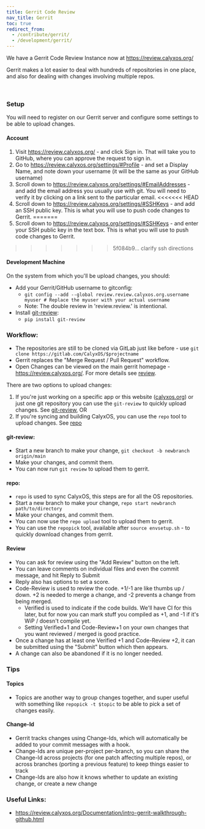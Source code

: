 ```yaml
---
title: Gerrit Code Review
nav_title: Gerrit
toc: true
redirect_from:
  - /contribute/gerrit/
  - /development/gerrit/
---
```


We have a Gerrit Code Review Instance now at <https://review.calyxos.org/>

Gerrit makes a lot easier to deal with hundreds of repositories in one place, and also for dealing with changes involving multiple repos.

<br>

### Setup
You will need to register on our Gerrit server and configure some settings to be able to upload changes.

#### Account
1. Visit <https://review.calyxos.org/> - and click Sign in. That will take you to GitHub, where you can approve the request to sign in.
2. Go to <https://review.calyxos.org/settings/#Profile> - and set a Display Name, and note down your username (it will be the same as your GitHub username)
3. Scroll down to <https://review.calyxos.org/settings/#EmailAddresses> - and add the email address you usually use with git. You will need to verify it by clicking on a link sent to the particular email.
<<<<<<< HEAD
4. Scroll down to <https://review.calyxos.org/settings/#SSHKeys> - and add an SSH public key. This is what you will use to push code changes to Gerrit.
=======
4. Scroll down to <https://review.calyxos.org/settings/#SSHKeys> - and enter your SSH public key in the text box. This is what you will use to push code changes to Gerrit.
>>>>>>> 5f084b9... clarify ssh directions

#### Development Machine
On the system from which you'll be upload changes, you should:
* Add your Gerrit/GitHub username to gitconfig:
  * `git config --add --global review.review.calyxos.org.username myuser # Replace the myuser with your actual username`
  * Note: The double review in 'review.review.' is intentional.
* Install [git-review](https://docs.openstack.org/infra/git-review/):
  * `pip install git-review`

### Workflow:

* The repositories are still to be cloned via GitLab just like before - use `git clone https://gitlab.com/CalyxOS/$projectname`
* Gerrit replaces the "Merge Request / Pull Request" workflow.
* Open Changes can be viewed on the main gerrit homepage - <https://review.calyxos.org/>. For more details see [review](#review).

There are two options to upload changes:
1. If you're just working on a specific app or this website ([calyxos.org](https://gitlab.com/CalyxOS/calyxos.org)) or just one git repository you can use the `git-review` to quickly upload changes. See [git-review](#git-review), OR
2. If you're syncing and building CalyxOS, you can use the `repo` tool to upload changes. See [repo](#repo)

#### git-review:
* Start a new branch to make your change, `git checkout -b newbranch origin/main`
* Make your changes, and commit them.
* You can now run `git review` to upload them to gerrit.

#### repo:
* `repo` is used to sync CalyxOS, this steps are for all the OS repositories.
* Start a new branch to make your change, `repo start newbranch path/to/directory`
* Make your changes, and commit them.
* You can now use the `repo upload` tool to upload them to gerrit.
* You can use the `repopick` tool, available after `source envsetup.sh` - to quickly download changes from gerrit.

#### Review
* You can ask for review using the "Add Review" button on the left.
* You can leave comments on individual files and even the commit message, and hit Reply to Submit
* Reply also has options to set a score.
* Code-Review is used to review the code. +1/-1 are like thumbs up / down. +2 is needed to merge a change, and -2 prevents a change from being merged.
    * Verified is used to indicate if the code builds. We'll have CI for this later, but for now you can mark stuff you compiled as +1, and -1 if it's WiP / doesn't compile yet.
    * Setting Verified+1 and Code-Review+1 on your own changes that you want reviewed / merged is good practice.
* Once a change has at least one Verified +1 and Code-Review +2, it can be submitted using the "Submit" button which then appears.
* A change can also be abandoned if it is no longer needed.

### Tips

#### Topics
* Topics are another way to group changes together, and super useful with something like `repopick -t $topic` to be able to pick a set of changes easily.

#### Change-Id
* Gerrit tracks changes using Change-Ids, which will automatically be added to your commit messages with a hook.
* Change-Ids are unique per-project per-branch, so you can share the Change-Id across projects (for one patch affecting multiple repos), or across branches (porting a previous feature) to keep things easier to track
* Change-Ids are also how it knows whether to update an existing change, or create a new change

### Useful Links:
* <https://review.calyxos.org/Documentation/intro-gerrit-walkthrough-github.html>
